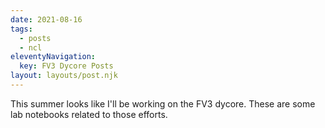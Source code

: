 ```yaml
---
date: 2021-08-16
tags:
  - posts
  - ncl
eleventyNavigation:
  key: FV3 Dycore Posts
layout: layouts/post.njk
---
```


This summer looks like I'll be working on the FV3 dycore. These are some lab notebooks related to those efforts.

